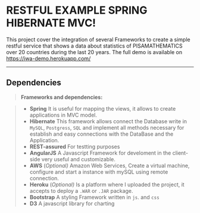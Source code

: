 RESTFUL EXAMPLE SPRING HIBERNATE MVC!
===================

This project cover the integration of several Frameworks to create a simple restful service that shows a data about statistics of PISAMATHEMATICS over 20 countries during the last 20 years. The full demo is available on https://iwa-demo.herokuapp.com/

----------
Dependencies
-------------

> **Frameworks and dependencies:**

> - **Spring** It is useful for mapping the views, it allows to create applications in MVC model.
> - **Hibernate** This framework allows connect the Database write in `MySQL`, `Postgress`, `SQL` and implement all methods necessary for establish and easy connections with the DataBase and the Application.
> - **REST-assured** For testting purposes 
> -  **AngularJS** A Javascript Framework for develoment in the client-side very useful and customizable.
> - **AWS** (*Optional)* Amazon Web Services, Create a virtual machine, configure and start a instance with mySQL using remote connection.
> - **Heroku** (*Optional)* Is a platform where I uploaded the project, it accepts to deploy a `.WAR` or `.JAR` package.
> - **Bootstrap** A styling Framework written in `js`. and  `css`
> - **D3** A javascript library for charting

